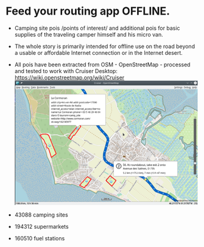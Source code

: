 # Feed your routing app OFFLINE.

- Camping site pois /points of interest/ and additional pois for basic supplies of the traveling camper himself and his micro van.

- The whole story is primarily intended for offline use on the road beyond a usable or affordable Internet connection or in the Internet desert.

- All pois have been extracted from OSM - OpenStreetMap - processed and tested to work with Cruiser Desktop: https://wiki.openstreetmap.org/wiki/Cruiser
![alt text](./cruiser.png?raw=true "Cruiser")

- 43088 camping sites
- 194312 supermarkets 
- 160510 fuel stations
